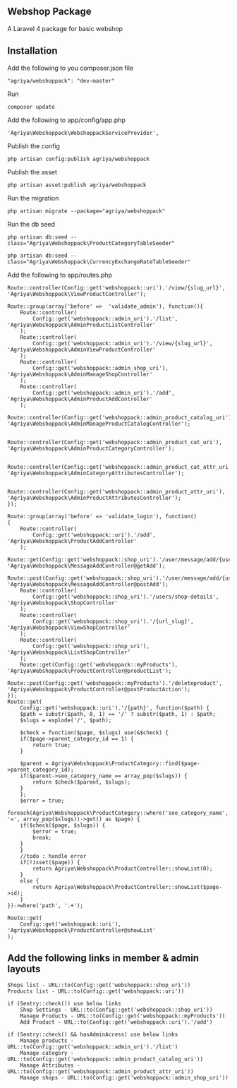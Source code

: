 ## Webshop Package
A Laravel 4 package for basic webshop

## Installation

Add the following to you composer.json file

    "agriya/webshoppack": "dev-master"

Run

    composer update

Add the following to app/config/app.php

    'Agriya\Webshoppack\WebshoppackServiceProvider',

Publish the config

    php artisan config:publish agriya/webshoppack

Publish the asset

	php artisan asset:publish agriya/webshoppack

Run the migration

    php artisan migrate --package="agriya/webshoppack"

Run the db seed

	php artisan db:seed --class="Agriya\Webshoppack\ProductCategoryTableSeeder"

	php artisan db:seed --class="Agriya\Webshoppack\CurrencyExchangeRateTableSeeder"

Add the following to app/routes.php

	Route::controller(Config::get('webshoppack::uri').'/view/{slug_url}', 'Agriya\Webshoppack\ViewProductController');

	Route::group(array('before'	=>	'validate_admin'), function(){
		Route::controller(
			Config::get('webshoppack::admin_uri').'/list', 'Agriya\Webshoppack\AdminProductListController'
		);
		Route::controller(
			Config::get('webshoppack::admin_uri').'/view/{slug_url}', 'Agriya\Webshoppack\AdminViewProductController'
		);
		Route::controller(
			Config::get('webshoppack::admin_shop_uri'), 'Agriya\Webshoppack\AdminManageShopController'
		);
		Route::controller(
			Config::get('webshoppack::admin_uri').'/add', 'Agriya\Webshoppack\AdminProductAddController'
		);
		Route::controller(Config::get('webshoppack::admin_product_catalog_uri'), 'Agriya\Webshoppack\AdminManageProductCatalogController');

		Route::controller(Config::get('webshoppack::admin_product_cat_uri'), 'Agriya\Webshoppack\AdminProductCategoryController');

		Route::controller(Config::get('webshoppack::admin_product_cat_attr_uri'), 'Agriya\Webshoppack\AdminCategoryAttributesController');

		Route::controller(Config::get('webshoppack::admin_product_attr_uri'), 'Agriya\Webshoppack\AdminProductAttributesController');
	});

	Route::group(array('before' => 'validate_login'), function()
	{
		Route::controller(
			Config::get('webshoppack::uri').'/add', 'Agriya\Webshoppack\ProductAddController'
		);
		Route::get(Config::get('webshoppack::shop_uri').'/user/message/add/{user_code}', 'Agriya\Webshoppack\MessageAddController@getAdd');
		Route::post(Config::get('webshoppack::shop_uri').'/user/message/add/{user_code}', 'Agriya\Webshoppack\MessageAddController@postAdd');
		Route::controller(
			Config::get('webshoppack::shop_uri').'/users/shop-details', 'Agriya\Webshoppack\ShopController'
		);
		Route::controller(
			Config::get('webshoppack::shop_uri').'/{url_slug}', 'Agriya\Webshoppack\ViewShopController'
		);
		Route::controller(
			Config::get('webshoppack::shop_uri'), 'Agriya\Webshoppack\ListShopController'
		);
		Route::get(Config::get('webshoppack::myProducts'), 'Agriya\Webshoppack\ProductController@productList');
		Route::post(Config::get('webshoppack::myProducts').'/deleteproduct', 'Agriya\Webshoppack\ProductController@postProductAction');
	});
	Route::get(
		Config::get('webshoppack::uri').'/{path}', function($path) {
	    $path = substr($path, 0, 1) == '/' ? substr($path, 1) : $path;
	    $slugs = explode('/', $path);

	    $check = function($page, $slugs) use(&$check) {
		if($page->parent_category_id == 1) {
		    return true;
		}

		$parent = Agriya\Webshoppack\ProductCategory::find($page->parent_category_id);
		if($parent->seo_category_name == array_pop($slugs)) {
		    return $check($parent, $slugs);
		}
	    };
		$error = true;
	    foreach(Agriya\Webshoppack\ProductCategory::where('seo_category_name', '=', array_pop($slugs))->get() as $page) {
		if($check($page, $slugs)) {
			$error = true;
		    break;
		}
	    }
	    //todo : handle error
	    if(!isset($page)) {
			return Agriya\Webshoppack\ProductController::showList(0);
		}
		else {
			return Agriya\Webshoppack\ProductController::showList($page->id);
		}
	})->where('path', '.+');

	Route::get(
		Config::get('webshoppack::uri'), 'Agriya\Webshoppack\ProductController@showList'
	);

## Add the following links in member & admin layouts

	Shops list - URL::to(Config::get('webshoppack::shop_uri'))
	Products list - URL::to(Config::get('webshoppack::uri'))

	if (Sentry::check()) use below links
		Shop Settings - URL::to(Config::get('webshoppack::shop_uri'))
		Manage Products - URL::to(Config::get('webshoppack::myProducts'))
		Add Product - URL::to(Config::get('webshoppack::uri').'/add')

	if (Sentry::check() && hasAdminAccess) use below links
		Manage products - URL::to(Config::get('webshoppack::admin_uri').'/list')
		Manage category - URL::to(Config::get('webshoppack::admin_product_catalog_uri'))
		Manage Attributes - URL::to(Config::get('webshoppack::admin_product_attr_uri'))
		Manage shops - URL::to(Config::get('webshoppack::admin_shop_uri'))
